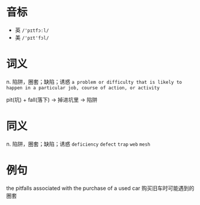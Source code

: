 # 音标

- 英 `/'pɪtfɔːl/`
- 美 `/'pɪt'fɔl/`

# 词义

n. 陷阱，圈套；缺陷；诱惑
`a problem or difficulty that is likely to happen in a particular job, course of action, or activity`



pit(坑) + fall(落下) → 掉进坑里 → 陷阱

# 同义

n. 陷阱，圈套；缺陷；诱惑
`deficiency` `defect` `trap` `web` `mesh`

# 例句

the pitfalls associated with the purchase of a used car
购买旧车时可能遇到的圈套



